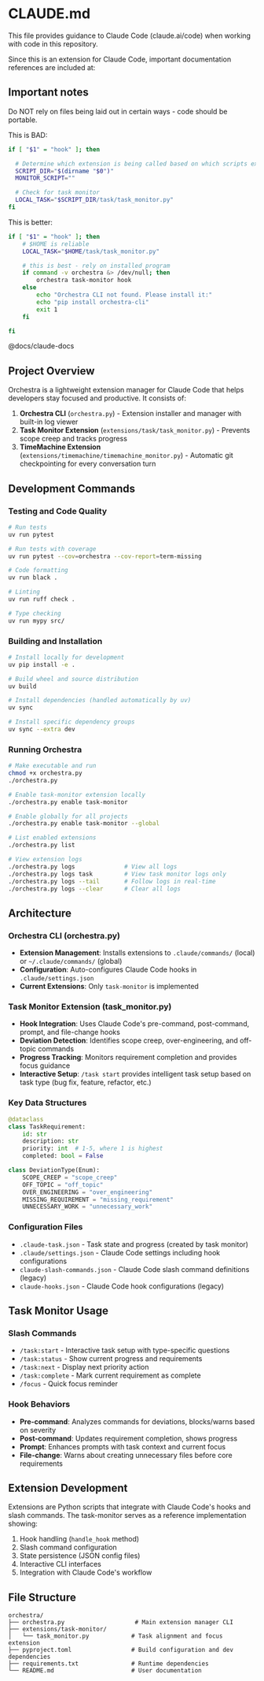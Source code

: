 # CLAUDE.md

This file provides guidance to Claude Code (claude.ai/code) when working with code in this repository.

Since this is an extension for Claude Code, important documentation references are included at:

## Important notes


Do NOT rely on files being laid out in certain ways - code should be portable.

This is BAD:

```bash
if [ "$1" = "hook" ]; then

  # Determine which extension is being called based on which scripts exist
  SCRIPT_DIR="$(dirname "$0")"
  MONITOR_SCRIPT=""

  # Check for task monitor
  LOCAL_TASK="$SCRIPT_DIR/task/task_monitor.py"
fi
```


This is better:

```bash
if [ "$1" = "hook" ]; then
    # $HOME is reliable
    LOCAL_TASK="$HOME/task/task_monitor.py"

    # this is best - rely on installed program
    if command -v orchestra &> /dev/null; then
        orchestra task-monitor hook
    else
        echo "Orchestra CLI not found. Please install it:"
        echo "pip install orchestra-cli"
        exit 1
    fi

fi
```

@docs/claude-docs

## Project Overview

Orchestra is a lightweight extension manager for Claude Code that helps developers stay focused and productive. It consists of:

1. **Orchestra CLI** (`orchestra.py`) - Extension installer and manager with built-in log viewer
2. **Task Monitor Extension** (`extensions/task/task_monitor.py`) - Prevents scope creep and tracks progress
3. **TimeMachine Extension** (`extensions/timemachine/timemachine_monitor.py`) - Automatic git checkpointing for every conversation turn

## Development Commands

### Testing and Code Quality
```bash
# Run tests
uv run pytest

# Run tests with coverage
uv run pytest --cov=orchestra --cov-report=term-missing

# Code formatting
uv run black .

# Linting
uv run ruff check .

# Type checking
uv run mypy src/
```

### Building and Installation
```bash
# Install locally for development
uv pip install -e .

# Build wheel and source distribution
uv build

# Install dependencies (handled automatically by uv)
uv sync

# Install specific dependency groups
uv sync --extra dev
```

### Running Orchestra
```bash
# Make executable and run
chmod +x orchestra.py
./orchestra.py

# Enable task-monitor extension locally
./orchestra.py enable task-monitor

# Enable globally for all projects
./orchestra.py enable task-monitor --global

# List enabled extensions
./orchestra.py list

# View extension logs
./orchestra.py logs              # View all logs
./orchestra.py logs task         # View task monitor logs only
./orchestra.py logs --tail       # Follow logs in real-time
./orchestra.py logs --clear      # Clear all logs
```

## Architecture

### Orchestra CLI (orchestra.py)
- **Extension Management**: Installs extensions to `.claude/commands/` (local) or `~/.claude/commands/` (global)
- **Configuration**: Auto-configures Claude Code hooks in `.claude/settings.json`
- **Current Extensions**: Only `task-monitor` is implemented

### Task Monitor Extension (task_monitor.py)
- **Hook Integration**: Uses Claude Code's pre-command, post-command, prompt, and file-change hooks
- **Deviation Detection**: Identifies scope creep, over-engineering, and off-topic commands
- **Progress Tracking**: Monitors requirement completion and provides focus guidance
- **Interactive Setup**: `/task start` provides intelligent task setup based on task type (bug fix, feature, refactor, etc.)

### Key Data Structures
```python
@dataclass
class TaskRequirement:
    id: str
    description: str
    priority: int  # 1-5, where 1 is highest
    completed: bool = False

class DeviationType(Enum):
    SCOPE_CREEP = "scope_creep"
    OFF_TOPIC = "off_topic"
    OVER_ENGINEERING = "over_engineering"
    MISSING_REQUIREMENT = "missing_requirement"
    UNNECESSARY_WORK = "unnecessary_work"
```

### Configuration Files
- `.claude-task.json` - Task state and progress (created by task monitor)
- `.claude/settings.json` - Claude Code settings including hook configurations
- `claude-slash-commands.json` - Claude Code slash command definitions (legacy)
- `claude-hooks.json` - Claude Code hook configurations (legacy)

## Task Monitor Usage

### Slash Commands
- `/task:start` - Interactive task setup with type-specific questions
- `/task:status` - Show current progress and requirements
- `/task:next` - Display next priority action
- `/task:complete` - Mark current requirement as complete
- `/focus` - Quick focus reminder

### Hook Behaviors
- **Pre-command**: Analyzes commands for deviations, blocks/warns based on severity
- **Post-command**: Updates requirement completion, shows progress
- **Prompt**: Enhances prompts with task context and current focus
- **File-change**: Warns about creating unnecessary files before core requirements

## Extension Development

Extensions are Python scripts that integrate with Claude Code's hooks and slash commands. The task-monitor serves as a reference implementation showing:

1. Hook handling (`handle_hook` method)
2. Slash command configuration
3. State persistence (JSON config files)
4. Interactive CLI interfaces
5. Integration with Claude Code's workflow

## File Structure

```
orchestra/
├── orchestra.py                    # Main extension manager CLI
├── extensions/task-monitor/
│   └── task_monitor.py            # Task alignment and focus extension
├── pyproject.toml                 # Build configuration and dev dependencies
├── requirements.txt               # Runtime dependencies
└── README.md                      # User documentation
```
